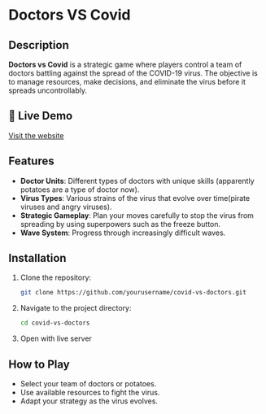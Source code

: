 
# Doctors VS Covid

## Description
**Doctors vs Covid** is a strategic game where players control a team of doctors battling against the spread of the COVID-19 virus. The objective is to manage resources, make decisions, and eliminate the virus before it spreads uncontrollably.

## 🚀 Live Demo
[Visit the website](https://doctors-vs-covid.vercel.app/) 
## Features
- **Doctor Units**: Different types of doctors with unique skills (apparently potatoes are a type of doctor now).
- **Virus Types**: Various strains of the virus that evolve over time(pirate viruses and angry viruses).
- **Strategic Gameplay**: Plan your moves carefully to stop the virus from spreading by using superpowers such as the freeze button.
- **Wave System**: Progress through increasingly difficult waves.

## Installation
1. Clone the repository:
   ```bash
   git clone https://github.com/yourusername/covid-vs-doctors.git
   ```
2. Navigate to the project directory:
   ```bash
   cd covid-vs-doctors
   ```
3. Open with live server
   

## How to Play
- Select your team of doctors or potatoes.
- Use available resources to fight the virus.
- Adapt your strategy as the virus evolves.

